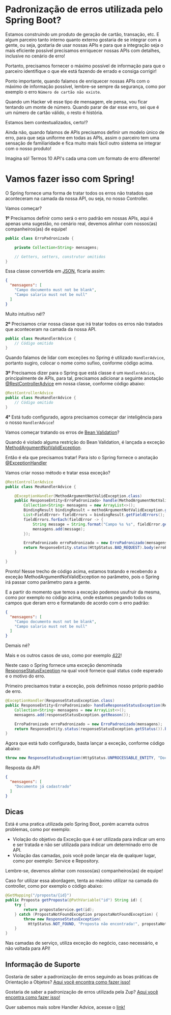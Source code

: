 # Padronização de erros utilizada pelo Spring Boot?

Estamos construindo um produto de geração de cartão, transação, etc. E algum parceiro tanto interno quanto externo gostaria 
de se integrar com a gente, ou seja, gostaria de usar nossas APIs e para que a integração seja o mais eficiente possível 
precisamos enriquecer nossas APIs com detalhes, inclusive no cenário de erro!

Portanto, precisamos fornecer o máximo possível de informação para que o parceiro identifique o que ele 
está fazendo de errado e consiga corrigir!

Ponto importante, quando falamos de enriquecer nossas APIs com o máximo de informação possível, lembre-se sempre da 
segurança, como por exemplo o erro `Número de cartão não existe`.

Quando um Hacker vê esse tipo de mensagem, ele pensa, vou ficar tentando um monte de número. Quando parar de dar esse 
erro, sei que é um número de cartão válido, o resto é história.

Estamos bem contextualizados, certo!?

Ainda não, quando falamos de APIs precisamos definir um modelo único de erro, para que seja uniforme em todas as APIs, 
assim o parceiro tem uma sensação de familiaridade e fica muito mais fácil outro sistema se integrar com o nosso produto!

Imagina só! Termos 10 API's cada uma com um formato de erro diferente!

# Vamos fazer isso com Spring!
  
O Spring fornece uma forma de tratar todos os erros não tratados que aconteceram na camada da nossa API, ou seja, no 
nosso Controller.

Vamos começar?

**1º** Precisamos definir como será o erro padrão em nossas APIs, aqui é apenas uma sugestão, no cenário real, devemos alinhar 
com nossos(as) companheiros(as) de equipe!

```java
public class ErroPadronizado {

    private Collection<String> mensagens;

    // Getters, setters, construtor omitidos
}
```

Essa classe convertida em [JSON](https://www.json.org/json-en.html), ficaria assim:

```json
{
  "mensagens": [
    "Campo documento must not be blank",
    "Campo salario must not be null"
  ]
}
```

Muito intuitivo né!?

**2º** Precisamos criar nossa classe que irá tratar todos os erros não tratados que aconteceram na camada da nossa API.

```java
public class MeuHandlerAdvice {
    // Código omitido
}
```

Quando falamos de lidar com exceções no Spring é utilizado `HandlerAdvice`, portanto sugiro, colocar o nome como sufixo, 
conforme código acima.

**3º** Precisamos dizer para o Spring que está classe é um `HandlerAdvice`, principalmente de APIs, para tal, precisamos 
adicionar a seguinte anotação [@RestControllerAdvice](https://docs.spring.io/spring/docs/current/javadoc-api/org/springframework/web/bind/annotation/RestControllerAdvice.html) 
em nossa classe, conforme código abaixo:

```java
@RestControllerAdvice
public class MeuHandlerAdvice {
    // Código omitido
}
```

**4°** Está tudo configurado, agora precisamos começar dar inteligência para o nosso `HandlerAdvice`!

Vamos começar tratando os erros de [Bean Validation](../informacao_suporte/bean-validation.md)?

Quando é violado alguma restrição do Bean Validation, é lançada a exceção [MethodArgumentNotValidException](https://docs.spring.io/spring-framework/docs/current/javadoc-api/org/springframework/web/bind/MethodArgumentNotValidException.html).

Então é ela que precisamos tratar! Para isto o Spring fornece o anotação [@ExceptionHandler](https://docs.spring.io/spring-framework/docs/current/javadoc-api/org/springframework/web/bind/annotation/ExceptionHandler.html)

Vamos criar nosso método e tratar essa exceção?

```java
@RestControllerAdvice
public class MeuHandlerAdvice {

    @ExceptionHandler(MethodArgumentNotValidException.class)
    public ResponseEntity<ErroPadronizado> handle(MethodArgumentNotValidException methodArgumentNotValidException) {
        Collection<String> mensagens = new ArrayList<>();
        BindingResult bindingResult = methodArgumentNotValidException.getBindingResult();
        List<FieldError> fieldErrors = bindingResult.getFieldErrors();
        fieldErrors.forEach(fieldError -> {
            String message = String.format("Campo %s %s", fieldError.getField(), fieldError.getDefaultMessage());
            mensagens.add(message);
        });

        ErroPadronizado erroPadronizado = new ErroPadronizado(mensagens);
        return ResponseEntity.status(HttpStatus.BAD_REQUEST).body(erroPadronizado);
    }

}
```

Pronto! Nesse trecho de código acima, estamos tratando e recebendo a exceção MethodArgumentNotValidException no parâmetro, 
pois o Spring irá passar como parâmetro para a gente.

E a partir do momento que temos a exceção podemos usufruir da mesma, como por exemplo no código acima, onde estamos 
pegando todos os campos que deram erro e formatando de acordo com o erro padrão:

```json
{
  "mensagens": [
    "Campo documento must not be blank",
    "Campo salario must not be null"
  ]
}
```

Demais né?

Mais e os outros casos de uso, como por exemplo [422](../informacao_suporte/rest-422.md)!

Neste caso o Spring fornece uma exceção denominada [ResponseStatusException](https://docs.spring.io/spring-framework/docs/current/javadoc-api/org/springframework/web/server/ResponseStatusException.html) 
na qual você fornece qual status code esperado e o motivo do erro.

Primeiro precisamos tratar a exceção, pois definimos nosso próprio padrão de erro.

```java
@ExceptionHandler(ResponseStatusException.class)
public ResponseEntity<ErroPadronizado> handleResponseStatusException(ResponseStatusException responseStatusException) {
    Collection<String> mensagens = new ArrayList<>();
    mensagens.add(responseStatusException.getReason());

    ErroPadronizado erroPadronizado = new ErroPadronizado(mensagens);
    return ResponseEntity.status(responseStatusException.getStatus()).body(erroPadronizado);
}
```

Agora que está tudo configurado, basta lançar a exceção, conforme código abaixo:

```java
throw new ResponseStatusException(HttpStatus.UNPROCESSABLE_ENTITY, "Documento já cadastrado");
```

Resposta da API

```json
{
  "mensagens": [
    "Documento já cadastrado"
  ]
}
```

## Dicas

Está é uma pratica utilizada pelo Spring Boot, porém acarreta outros problemas, como por exemplo:

- Violação do objetivo da Exceção que é ser utilizada para indicar um erro e ser tratada e não ser utilizada para indicar 
um determinado erro de API.
- Violação das camadas, pois você pode lançar ela de qualquer lugar, como por exemplo: Service e Repository.

Lembre-se, devemos alinhar com nossos(as) companheiros(as) de equipe!

Caso for utilizar essa abordagem, tenta ao máximo utilizar na camada do controller, como por exemplo o código abaixo:

```java
@GetMapping("/proposta/{id}")
public Proposta getProposta(@PathVariable("id") String id) {
    try {
        return propostaService.get(id);
    } catch (PropostaNotFoundException propostaNotFoundException) {
        throw new ResponseStatusException(
          HttpStatus.NOT_FOUND, "Proposta não encontrada!", propostaNotFoundException);
    }
}
```

Nas camadas de serviço, utiliza exceção do negócio, caso necessário, e não voltada para API!

## Informação de Suporte

Gostaria de saber a padronização de erros seguindo as boas práticas de Orientação a Objetos? [Aqui você encontra como fazer isso!](error-object-oriented.md)

Gostaria de saber a padronização de erros utilizada pela Zup? [Aqui você encontra como fazer isso!](../informacao_suporte/error-zup.md)

Quer sabemos mais sobre Handler Advice, acesse o [link!](https://spring.io/blog/2013/11/01/exception-handling-in-spring-mvc)
